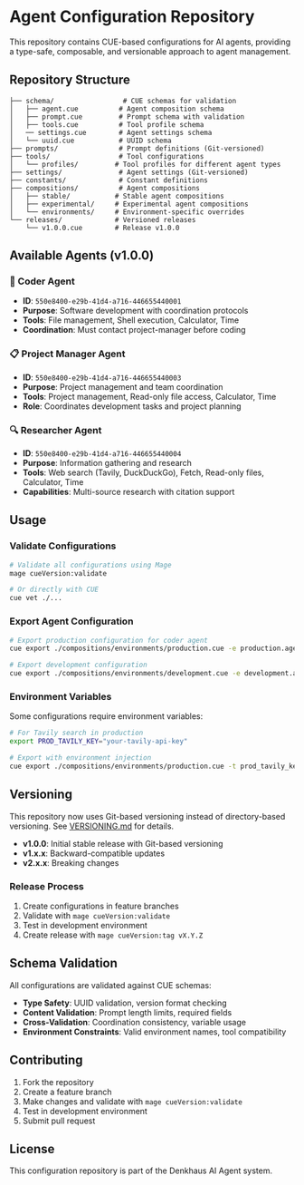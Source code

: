 # Agent Configuration Repository

This repository contains CUE-based configurations for AI agents, providing a type-safe, composable, and versionable approach to agent management.

## Repository Structure

```
├── schema/                 # CUE schemas for validation
│   ├── agent.cue          # Agent composition schema
│   ├── prompt.cue         # Prompt schema with validation
│   ├── tools.cue          # Tool profile schema
│   ── settings.cue        # Agent settings schema
│   └── uuid.cue           # UUID schema
├── prompts/               # Prompt definitions (Git-versioned)
├── tools/                 # Tool configurations
│   └── profiles/         # Tool profiles for different agent types
├── settings/              # Agent settings (Git-versioned)
├── constants/             # Constant definitions
├── compositions/          # Agent compositions
│   ├── stable/           # Stable agent compositions
│   ├── experimental/     # Experimental agent compositions
│   └── environments/     # Environment-specific overrides
└── releases/             # Versioned releases
    └── v1.0.0.cue        # Release v1.0.0
```

## Available Agents (v1.0.0)

### 🔧 Coder Agent
- **ID**: `550e8400-e29b-41d4-a716-446655440001`
- **Purpose**: Software development with coordination protocols
- **Tools**: File management, Shell execution, Calculator, Time
- **Coordination**: Must contact project-manager before coding

### 📋 Project Manager Agent  
- **ID**: `550e8400-e29b-41d4-a716-446655440003`
- **Purpose**: Project management and team coordination
- **Tools**: Project management, Read-only file access, Calculator, Time
- **Role**: Coordinates development tasks and project planning

### 🔍 Researcher Agent
- **ID**: `550e8400-e29b-41d4-a716-446655440004`
- **Purpose**: Information gathering and research
- **Tools**: Web search (Tavily, DuckDuckGo), Fetch, Read-only files, Calculator, Time
- **Capabilities**: Multi-source research with citation support

## Usage

### Validate Configurations
```bash
# Validate all configurations using Mage
mage cueVersion:validate

# Or directly with CUE
cue vet ./...
```

### Export Agent Configuration
```bash
# Export production configuration for coder agent
cue export ./compositions/environments/production.cue -e production.agents.coder

# Export development configuration
cue export ./compositions/environments/development.cue -e development.agents.researcher
```

### Environment Variables
Some configurations require environment variables:

```bash
# For Tavily search in production
export PROD_TAVILY_KEY="your-tavily-api-key"

# Export with environment injection
cue export ./compositions/environments/production.cue -t prod_tavily_key=$PROD_TAVILY_KEY
```

## Versioning

This repository now uses Git-based versioning instead of directory-based versioning. See [VERSIONING.md](VERSIONING.md) for details.

- **v1.0.0**: Initial stable release with Git-based versioning
- **v1.x.x**: Backward-compatible updates
- **v2.x.x**: Breaking changes

### Release Process
1. Create configurations in feature branches
2. Validate with `mage cueVersion:validate`
3. Test in development environment
4. Create release with `mage cueVersion:tag vX.Y.Z`

## Schema Validation

All configurations are validated against CUE schemas:

- **Type Safety**: UUID validation, version format checking
- **Content Validation**: Prompt length limits, required fields
- **Cross-Validation**: Coordination consistency, variable usage
- **Environment Constraints**: Valid environment names, tool compatibility

## Contributing

1. Fork the repository
2. Create a feature branch
3. Make changes and validate with `mage cueVersion:validate`
4. Test in development environment
5. Submit pull request

## License

This configuration repository is part of the Denkhaus AI Agent system.